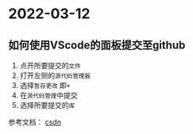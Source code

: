 # 2022-03-12

## 如何使用VScode的面板提交至github

1. 点开所要提交的`文件`
2. 打开左侧的`源代码管理器`
3. 选择`暂存更改`  即`+`
4. 在`源代码管理`中提交
5. 选择所要提交的`库`

参考文档：
[csdn](https://blog.csdn.net/qq_40128375/article/details/84579701)
